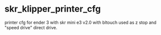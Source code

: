 # skr_klipper_printer_cfg
printer cfg for ender 3 with skr mini e3 v2.0 with bltouch used as z stop and "speed drive" direct drive.
